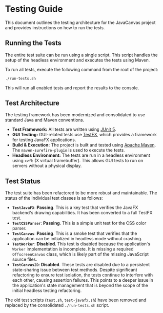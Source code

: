 # Testing Guide

This document outlines the testing architecture for the JavaCanvas project and provides instructions on how to run the tests.

## Running the Tests

The entire test suite can be run using a single script. This script handles the setup of the headless environment and executes the tests using Maven.

To run all tests, execute the following command from the root of the project:

```bash
./run-tests.sh
```

This will run all enabled tests and report the results to the console.

## Test Architecture

The testing framework has been modernized and consolidated to use standard Java and Maven conventions.

*   **Test Framework:** All tests are written using [JUnit 5](https://junit.org/junit5/).
*   **GUI Testing:** GUI-related tests use [TestFX](https://github.com/TestFX/TestFX), which provides a framework for testing JavaFX applications.
*   **Build & Execution:** The project is built and tested using [Apache Maven](https://maven.apache.org/). The `maven-surefire-plugin` is used to execute the tests.
*   **Headless Environment:** The tests are run in a headless environment using `xvfb` (X virtual framebuffer). This allows GUI tests to run on servers without a physical display.

## Test Status

The test suite has been refactored to be more robust and maintainable. The status of the individual test classes is as follows:

*   **`TestJavaFX`**: **Passing**. This is a key test that verifies the JavaFX backend's drawing capabilities. It has been converted to a full TestFX test.
*   **`TestCSSParser`**: **Passing**. This is a simple unit test for the CSS color parser.
*   **`TestCanvas`**: **Passing**. This is a smoke test that verifies that the application can be initialized in headless mode without crashing.
*   **`TestWorker`**: **Disabled**. This test is disabled because the application's `Worker` implementation is incomplete. It is missing a required `OffscreenCanvas` class, which is likely part of the missing JavaScript source files.
*   **`TestCanvas2D`**: **Disabled**. These tests are disabled due to a persistent state-sharing issue between test methods. Despite significant refactoring to ensure test isolation, the tests continue to interfere with each other, causing assertion failures. This points to a deeper issue in the application's state management that is beyond the scope of the initial headless testing refactoring.

The old test scripts (`test.sh`, `test-javafx.sh`) have been removed and replaced by the consolidated `./run-tests.sh` script.

